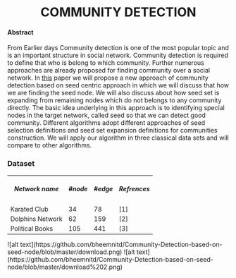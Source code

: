 # <center>COMMUNITY DETECTION</center>
#### Abstract
<p>From Earlier days Community detection is one of the most popular topic and is an important structure in social network. Community detection is required to define that who is belong to which community. Further numerous approaches are already proposed for finding community over a social network. In <a href = 'https://github.com/bheemnitd/Community-Detection-Based-On-Seed-Node/blob/master/%5BThesis%20PAPER%5D%20A%20new%20Approach%20of%20Community%20Detection%20Based%20on%20seed%20node-pages-deleted.pdf'>this</a> paper we will propose a new approach of community detection based on seed centric approach in which we will discuss that how we are finding the seed node. We will also discuss about how seed set is expanding from remaining nodes which do not belongs to any community directly. The basic idea underlying in this approach is to identifying special nodes in the target network, called seed so that we can detect good community. Different algorithms adopt different approaches of seed selection definitions and seed set expansion definitions for communities construction. We will apply our algorithm in three classical data sets and will compare to other algorithms.<p>


### Dataset
<table>
  <tr><td><h5><center>Network name</center></h5></td><td><h5>#node</h5></td><td><h5>#edge</h5></td><td><h5>Refrences</h5></td></center></tr>
  <tr><td>Karated Club</td><td>34</td><td>78</td><td>[1]</td></tr>
  <tr><td>Dolphins Network</td><td>62</td><td>159</td><td>[2]</td></tr>
  <tr><td>Political Books</td><td>105</td><td>441</td><td>[3]</td></tr>
</table>
  ![alt text](https://github.com/bheemnitd/Community-Detection-based-on-seed-node/blob/master/download.png) 
  ![alt text](https://github.com/bheemnitd/Community-Detection-based-on-seed-node/blob/master/download%202.png)

